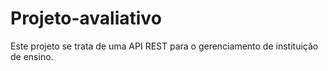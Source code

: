 # Projeto-avaliativo

Este projeto se trata de uma API REST para 
o gerenciamento de instituição de ensino.